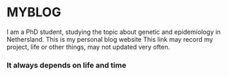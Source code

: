 # MYBLOG

I am a PhD student, studying the topic about genetic and epidemiology in Nethersland. 
This is my personal blog website
This link may record my project, life or other things, may not updated very often. 

### It always depends on life and time

